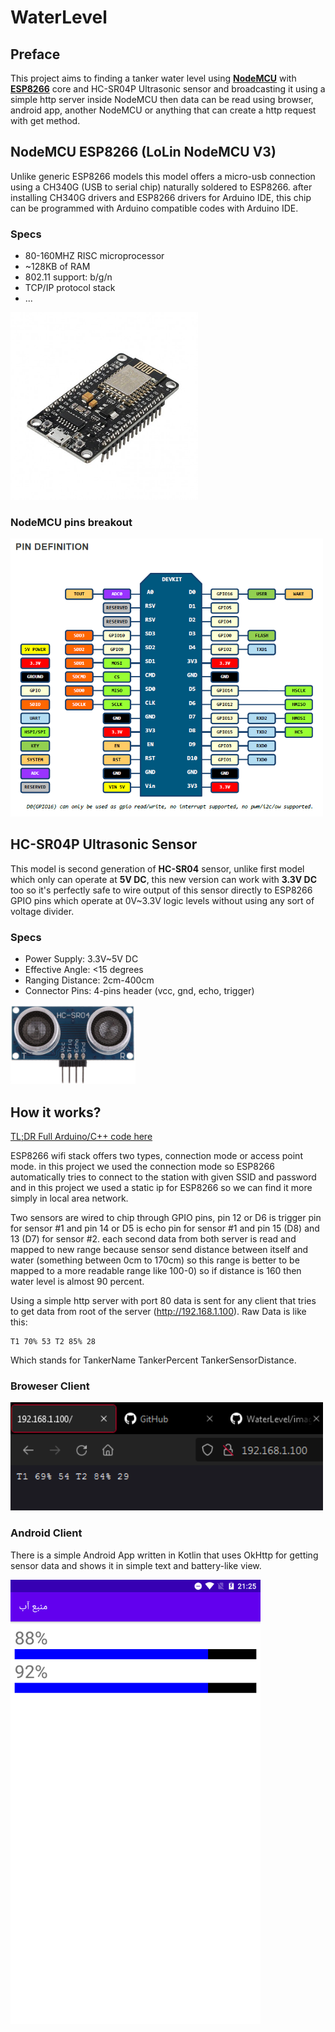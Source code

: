 # WaterLevel
## Preface
This project aims to finding a tanker water level using [**NodeMCU**](https://www.nodemcu.com/index_en.html) with [**ESP8266**](https://www.espressif.com/en/products/socs/esp8266) core and HC-SR04P Ultrasonic sensor and broadcasting it using a simple http server inside NodeMCU then data can be read using browser, android app, another NodeMCU or anything that can create a http request with get method.

## NodeMCU ESP8266 (LoLin NodeMCU V3)
Unlike generic ESP8266 models this model offers a micro-usb connection using a CH340G (USB to serial chip) naturally soldered to ESP8266. after installing CH340G drivers and ESP8266 drivers for Arduino IDE, this chip can be programmed with Arduino compatible codes with Arduino IDE.
### Specs
- 80-160MHZ RISC microprocessor
- ~128KB of RAM
- 802.11 support: b/g/n
- TCP/IP protocol stack
- ...


<img src="/images/nodemcu.jpg" alt="nodemcu" width="300"/>

### NodeMCU pins breakout
<img src="/images/nodemcupins.png" alt="nodemcupins" width="500"/>

## HC-SR04P Ultrasonic Sensor
This model is second generation of **HC-SR04** sensor, unlike first model which only can operate at **5V DC**, this new version can work with **3.3V DC** too so it's perfectly safe to wire output of this sensor directly to ESP8266 GPIO pins which operate at 0V~3.3V logic levels without using any sort of voltage divider.
### Specs
- Power Supply: 3.3V~5V DC
- Effective Angle: <15 degrees
- Ranging Distance: 2cm-400cm
- Connector Pins: 4-pins header (vcc, gnd, echo, trigger)

<img src="/images/HCSR04P.jpg" alt="HCSR04P" width="200"/>

## How it works?
[TL;DR Full Arduino/C++ code here](https://github.com/yamin8000/WaterLevel/blob/main/esp8266/wifi-test.ino)

ESP8266 wifi stack offers two types, connection mode or access point mode. in this project we used the connection mode so ESP8266 automatically tries to connect to the station with given SSID and password and in this project we used a static ip for ESP8266 so we can find it more simply in local area network.

Two sensors are wired to chip through GPIO pins, pin 12 or D6 is trigger pin for sensor #1 and pin 14 or D5 is echo pin for sensor #1 and pin 15 (D8) and 13 (D7) for sensor #2. each second data from both server is read and mapped to new range because sensor send distance between itself and water (something between 0cm to 170cm) so this range is better to be mapped to a more readable range like 100-0) so if distance is 160 then water level is almost 90 percent.

Using a simple http server with port 80 data is sent for any client that tries to get data from root of the server (http://192.168.1.100). Raw Data is like this:

```
T1 70% 53 T2 85% 28
```

Which stands for TankerName TankerPercent TankerSensorDistance.

### Broweser Client
<img src="/images/rawdata.png" alt="rawdata" width="500"/>

### Android Client
There is a simple Android App written in Kotlin that uses OkHttp for getting sensor data and shows it in simple text and battery-like view.

<img src="/images/android.png" alt="android" width="400"/>
